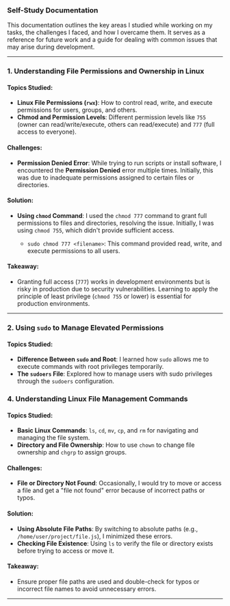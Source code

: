 ### Self-Study Documentation

This documentation outlines the key areas I studied while working on my tasks, the challenges I faced, and how I overcame them. It serves as a reference for future work and a guide for dealing with common issues that may arise during development.

---

### 1. **Understanding File Permissions and Ownership in Linux**

#### **Topics Studied**:
   - **Linux File Permissions (`rwx`)**: How to control read, write, and execute permissions for users, groups, and others.
   - **Chmod and Permission Levels**: Different permission levels like `755` (owner can read/write/execute, others can read/execute) and `777` (full access to everyone).

#### **Challenges**:
   - **Permission Denied Error**: While trying to run scripts or install software, I encountered the **Permission Denied** error multiple times. Initially, this was due to inadequate permissions assigned to certain files or directories.
   
#### **Solution**:
   - **Using `chmod` Command**: I used the `chmod 777` command to grant full permissions to files and directories, resolving the issue. Initially, I was using `chmod 755`, which didn't provide sufficient access. 
   
     - `sudo chmod 777 <filename>`: This command provided read, write, and execute permissions to all users.

#### **Takeaway**:
   - Granting full access (`777`) works in development environments but is risky in production due to security vulnerabilities. Learning to apply the principle of least privilege (`chmod 755` or lower) is essential for production environments.

---

### 2. **Using `sudo` to Manage Elevated Permissions**

#### **Topics Studied**:
   - **Difference Between `sudo` and Root**: I learned how `sudo` allows me to execute commands with root privileges temporarily.
   - **The `sudoers` File**: Explored how to manage users with sudo privileges through the `sudoers` configuration.

### 4. **Understanding Linux File Management Commands**

#### **Topics Studied**:
   - **Basic Linux Commands**: `ls`, `cd`, `mv`, `cp`, and `rm` for navigating and managing the file system.
   - **Directory and File Ownership**: How to use `chown` to change file ownership and `chgrp` to assign groups.

#### **Challenges**:
   - **File or Directory Not Found**: Occasionally, I would try to move or access a file and get a "file not found" error because of incorrect paths or typos.

#### **Solution**:
   - **Using Absolute File Paths**: By switching to absolute paths (e.g., `/home/user/project/file.js`), I minimized these errors.
   - **Checking File Existence**: Using `ls` to verify the file or directory exists before trying to access or move it.

#### **Takeaway**:
   - Ensure proper file paths are used and double-check for typos or incorrect file names to avoid unnecessary errors.

---